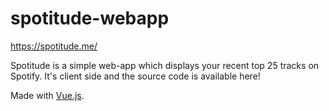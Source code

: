 # spotitude-webapp

https://spotitude.me/

Spotitude is a simple web-app which displays your recent top 25 tracks on Spotify. It's client side and the source code is available here!

Made with [Vue.js](https://vuejs.org/).
